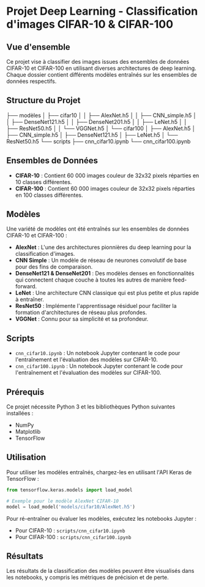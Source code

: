 # Projet Deep Learning - Classification d'images CIFAR-10 & CIFAR-100

## Vue d'ensemble
Ce projet vise à classifier des images issues des ensembles de données CIFAR-10 et CIFAR-100 en utilisant diverses architectures de deep learning. Chaque dossier contient différents modèles entraînés sur les ensembles de données respectifs.

## Structure du Projet

├── modèles
│   ├── cifar10
│   │   ├── AlexNet.h5
│   │   ├── CNN_simple.h5
│   │   ├── DenseNet121.h5
│   │   ├── DenseNet201.h5
│   │   ├── LeNet.h5
│   │   ├── ResNet50.h5
│   │   └── VGGNet.h5
│   └── cifar100
│       ├── AlexNet.h5
│       ├── CNN_simple.h5
│       ├── DenseNet121.h5
│       ├── LeNet.h5
│       └── ResNet50.h5
└── scripts
    ├── cnn_cifar10.ipynb
    └── cnn_cifar100.ipynb

## Ensembles de Données
- **CIFAR-10** : Contient 60 000 images couleur de 32x32 pixels réparties en 10 classes différentes.
- **CIFAR-100** : Contient 60 000 images couleur de 32x32 pixels réparties en 100 classes différentes.

## Modèles
Une variété de modèles ont été entraînés sur les ensembles de données CIFAR-10 et CIFAR-100 :
- **AlexNet** : L'une des architectures pionnières du deep learning pour la classification d'images.
- **CNN Simple** : Un modèle de réseau de neurones convolutif de base pour des fins de comparaison.
- **DenseNet121 & DenseNet201** : Des modèles denses en fonctionnalités qui connectent chaque couche à toutes les autres de manière feed-forward.
- **LeNet** : Une architecture CNN classique qui est plus petite et plus rapide à entraîner.
- **ResNet50** : Implémente l'apprentissage résiduel pour faciliter la formation d'architectures de réseau plus profondes.
- **VGGNet** : Connu pour sa simplicité et sa profondeur.

## Scripts
- `cnn_cifar10.ipynb` : Un notebook Jupyter contenant le code pour l'entraînement et l'évaluation des modèles sur CIFAR-10.
- `cnn_cifar100.ipynb` : Un notebook Jupyter contenant le code pour l'entraînement et l'évaluation des modèles sur CIFAR-100.

## Prérequis
Ce projet nécessite Python 3 et les bibliothèques Python suivantes installées :
- NumPy
- Matplotlib
- TensorFlow

## Utilisation
Pour utiliser les modèles entraînés, chargez-les en utilisant l'API Keras de TensorFlow :
```python
from tensorflow.keras.models import load_model

# Exemple pour le modèle AlexNet CIFAR-10
model = load_model('models/cifar10/AlexNet.h5')
```

Pour ré-entraîner ou évaluer les modèles, exécutez les notebooks Jupyter :
- Pour CIFAR-10 : `scripts/cnn_cifar10.ipynb`
- Pour CIFAR-100 : `scripts/cnn_cifar100.ipynb`

## Résultats
Les résultats de la classification des modèles peuvent être visualisés dans les notebooks, y compris les métriques de précision et de perte.

